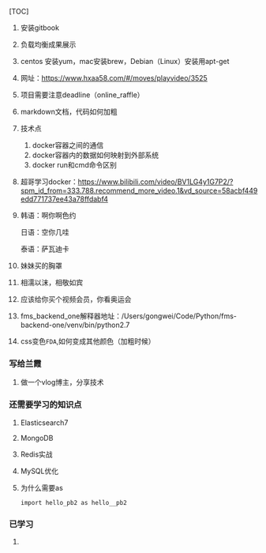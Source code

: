 [TOC]

1. 安装gitbook
2. 负载均衡成果展示
3. centos 安装yum，mac安装brew，Debian（Linux）安装用apt-get
4. 网址：https://www.hxaa58.com/#/moves/playvideo/3525
5. 项目需要注意deadline（online_raffle）
6. markdown文档，代码如何加粗
7. 技术点
   1. docker容器之间的通信
   2. docker容器内的数据如何映射到外部系统
   3. docker run和cmd命令区别
8. 超哥学习docker：https://www.bilibili.com/video/BV1LG4y1G7P2/?spm_id_from=333.788.recommend_more_video.1&vd_source=58acbf449edd771737ee43a78ffdabf4

9. 韩语：啊你啊色约

   日语：空你几哇

   泰语：萨瓦迪卡

10. 妹妹买的胸罩

11. 相濡以沫，相敬如宾

12. 应该给你买个视频会员，你看奥运会

13. fms_backend_one解释器地址：/Users/gongwei/Code/Python/fms-backend-one/venv/bin/python2.7

14. css变色`FDA`,如何变成其他颜色（加粗时候）

### 写给兰霞

1. 做一个vlog博主，分享技术



### 还需要学习的知识点

1. Elasticsearch7

2. MongoDB

3. Redis实战

4. MySQL优化

5. 为什么需要as

   ```
   import hello_pb2 as hello__pb2
   ```



### 已学习

1. 